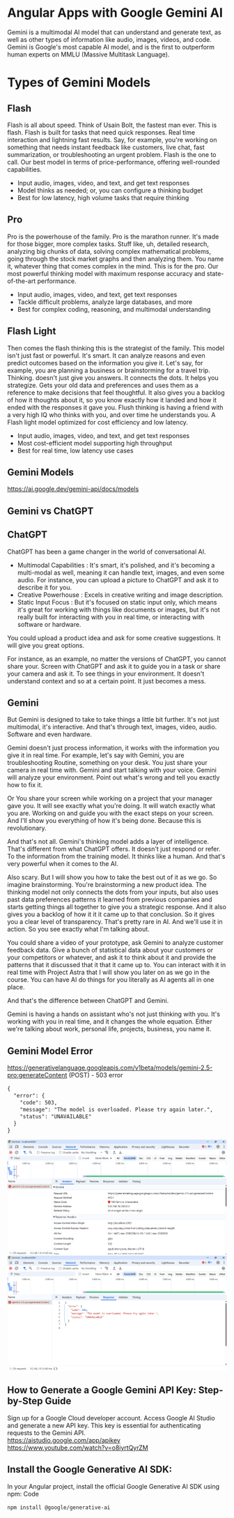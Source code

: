 # Angular Apps with Google Gemini AI
Gemini is a multimodal AI model that can understand and generate text, as well as other types of information like audio, images, videos, and code. Gemini is Google's most capable AI model, and is the first to outperform human experts on MMLU (Massive Multitask Language).

# Types of Gemini Models

**Flash** 
-----------------------------------------------------------------------------------------------------
Flash is all about speed. Think of Usain Bolt, the fastest man ever. This is flash. Flash is built for tasks that need quick responses. Real time interaction and lightning fast results. Say, for example, you're working on something that needs instant feedback like customers, live chat, fast summarization, or troubleshooting an urgent problem. 
Flash is the one to call.
Our best model in terms of price-performance, offering well-rounded capabilities.
  -   Input audio, images, video, and text, and get text responses
  -   Model thinks as needed; or, you can configure a thinking budget
  -   Best for low latency, high volume tasks that require thinking

**Pro**  
-----------------------------------------------------------------------------------------------------
Pro is the powerhouse of the family. Pro is the marathon runner. It's made for those bigger, more complex tasks. Stuff like, uh, detailed research, analyzing big chunks of data, solving complex mathematical problems, going through the stock market graphs and then analyzing them. You name it, whatever thing that comes complex in the mind. This is for the pro.
Our most powerful thinking model with maximum response accuracy and state-of-the-art performance.
  -  Input audio, images, video, and text, get text responses
  -  Tackle difficult problems, analyze large databases, and more
  -  Best for complex coding, reasoning, and multimodal understanding

**Flash Light**  
-----------------------------------------------------------------------------------------------------
Then comes the flash thinking this is the strategist of the family. This model isn't just fast or powerful. It's smart. It can analyze reasons and even predict outcomes based on the information you give it. Let's say, for example, you are planning a business or brainstorming for a travel trip. Thinking. doesn't just give you answers. It connects the dots. It helps you strategize. Gets your old data and preferences and uses them as a reference to make decisions that feel thoughtful. It also gives you a backlog of how it thoughts about it, so you know exactly how it landed and how it ended with the responses it gave you. Flush thinking is having a friend with a very high IQ who thinks with you, and over time he understands you.
A Flash light model optimized for cost efficiency and low latency.
  -   Input audio, images, video, and text, and get text responses
  -   Most cost-efficient model supporting high throughput
  -   Best for real time, low latency use cases

## Gemini Models
https://ai.google.dev/gemini-api/docs/models

## Gemini vs ChatGPT
**ChatGPT**  
-----------------------------------------------------------------------------------------------------
ChatGPT has been a game changer in the world of conversational AI. 
  -  Multimodal Capabilities : It's smart, it's polished, and it's becoming a multi-modal as well, meaning it can handle text, images, and even some audio. For instance, you can upload a picture to ChatGPT and ask it to describe it for you.
  -  Creative Powerhouse : Excels in creative writing and image description.
  -  Static Input Focus : But it's focused on static input only, which means it's great for working with things like documents or images, but it's not really built for interacting with you in real time, or interacting with software or hardware.

You could upload a product idea and ask for some creative suggestions. It will give you great options.

For instance, as an example, no matter the versions of ChatGPT, you cannot share your. Screen with ChatGPT and ask it to guide you in a task or share your camera and ask it. 
To see things in your environment. It doesn't understand context and so at a certain point. It just becomes a mess.


**Gemini**  
-----------------------------------------------------------------------------------------------------
But Gemini is designed to take to take things a little bit further. It's not just multimodal, it's interactive. And that's through text, images, video, audio. Software and even hardware.

Gemini doesn't just process information, it works with the information you give it in real time. For example, let's say with Gemini, you are troubleshooting Routine, something on your desk. You just share your camera in real time with. Gemini and start talking with your voice. Gemini will analyze your environment. Point out what's wrong and tell you exactly how to fix it.

Or You share your screen while working on a project that your manager gave you. It will see exactly what you're doing. It will watch exactly what you are. Working on and guide you with the exact steps on your screen. And I'll show you everything of how it's being done. Because this is revolutionary.

And that's not all. Gemini's thinking model adds a layer of intelligence. That's different from what ChatGPT offers. It doesn't just respond or refer. To the information from the training model. It thinks like a human. And that's very powerful when it comes to the AI.

Also scary. But I will show you how to take the best out of it as we go. So imagine brainstorming. You're brainstorming a new product idea. The thinking model not only connects the dots from your inputs, but also uses past data preferences patterns it learned from previous companies and starts getting things all together to give you a strategic response. And it also gives you a backlog of how it it it came up to that conclusion. So it gives you a clear level of transparency. That's pretty rare in AI.
And we'll use it in action. So you see exactly what I'm talking about.

You could share a video of your prototype, ask Gemini to analyze customer feedback data. Give a bunch of statistical data about your customers or your competitors or whatever, and ask it to think about it and provide the patterns that it discussed that it that it came up to. You can interact with it in real time with Project Astra that I will show you later on as we go in the course. You can have AI do things for you literally as AI agents all in one place.

And that's the difference between ChatGPT and Gemini.

Gemini is having a hands on assistant who's not just thinking with you. It's working with you in real time, and it changes the whole equation. Either we're talking about work, personal life, projects, business, you name it.

## Gemini Model Error
https://generativelanguage.googleapis.com/v1beta/models/gemini-2.5-pro:generateContent (POST) - 503 error
```
{
  "error": {
    "code": 503,
    "message": "The model is overloaded. Please try again later.",
    "status": "UNAVAILABLE"
  }
}
```
![Gemini_API_Error_1](./img/Gemini_API_Error_1.png)
![Gemini_API_Error_2](./img/Gemini_API_Error_2.png)

##  How to Generate a Google Gemini API Key: Step-by-Step Guide
Sign up for a Google Cloud developer account. Access Google AI Studio and generate a new API key. This key is essential for authenticating requests to the Gemini API.  
https://aistudio.google.com/app/apikey  
https://www.youtube.com/watch?v=o8iyrtQyrZM  

## Install the Google Generative AI SDK:
In your Angular project, install the official Google Generative AI SDK using npm:
Code
```
npm install @google/generative-ai
```
